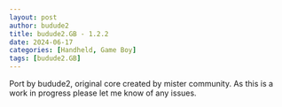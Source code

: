 ```yaml
---
layout: post
author: budude2
title: budude2.GB - 1.2.2
date: 2024-06-17
categories: [Handheld, Game Boy]
tags: [budude2.GB]
---
```

Port by budude2, original core created by mister community. As this is a work in progress please let me know of any issues.
